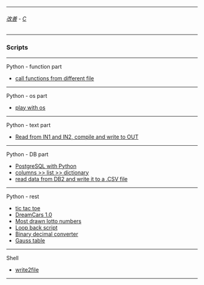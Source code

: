 
---

###### [改善](https://github.com/ttltrk/0C/blob/master/README.MD) - [C](https://github.com/ttltrk/PRG/blob/master/CODING.MD)

---

### Scripts

---

Python - function part

* [call functions from different file]()

---

Python - os part

* [play with os](https://github.com/ttltrk/PRG/blob/master/PY/APP/OS/OSPY.MD)

---

Python - text part

* [Read from IN1 and IN2, compile and write to OUT](https://github.com/ttltrk/PRG/blob/master/PY/APP/INOUT/INOUT.MD)

---

Python - DB part

* [PostgreSQL with Python](https://github.com/ttltrk/PRG/blob/master/PY/APP/POSPY/POSPY.md)
* [columns >> list >> dictionary](https://github.com/ttltrk/PRG/blob/master/PY/APP/POSPY/POSPY_LI_DIC.MD)
* [read data from DB2 and write it to a .CSV file](https://github.com/ttltrk/PRG/blob/master/PY/APP/DB2CSV/DB2CSV.MD)

---

Python - rest

* [tic tac toe](https://github.com/ttltrk/PRG/blob/master/PY/APP/TTT/TTT.md)
* [DreamCars 1.0](https://github.com/ttltrk/PRG/blob/master/PY/APP/DC/DC.MD)
* [Most drawn lotto numbers](https://github.com/ttltrk/PRG/blob/master/PY/APP/EJ/SC_EJ.MD)
* [Loop back script](https://github.com/ttltrk/PRG/blob/master/PY/APP/LB/LB.MD)
* [Binary decimal converter](https://github.com/ttltrk/PRG/tree/master/PY/APP/BIN)
* [Gauss table](https://github.com/ttltrk/PRG/tree/master/PY/APP/GT)

---

Shell

* [write2file](https://github.com/ttltrk/PRG/blob/master/SHELL/SCRIPTS/write2file.sh)

---

